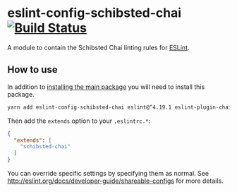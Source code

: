 # eslint-config-schibsted-chai [![Build Status](https://travis-ci.org/schibsted/eslint-config-schibsted.svg?branch=master)](https://travis-ci.org/schibsted/eslint-config-schibsted)

A module to contain the Schibsted Chai linting rules for [ESLint](http://eslint.org/).

## How to use

In addition to [installing the main package](../eslint-config-schibsted/README.md) you will need to install this package.

```bash
yarn add eslint-config-schibsted-chai eslint@^4.19.1 eslint-plugin-chai-friendly@^0.4.1 -D
```

Then add the `extends` option to your `.eslintrc.*`:

```json
{
  "extends": [
    "schibsted-chai"
  ]
}
```

You can override specific settings by specifying them as normal. See <http://eslint.org/docs/developer-guide/shareable-configs> for more details.

